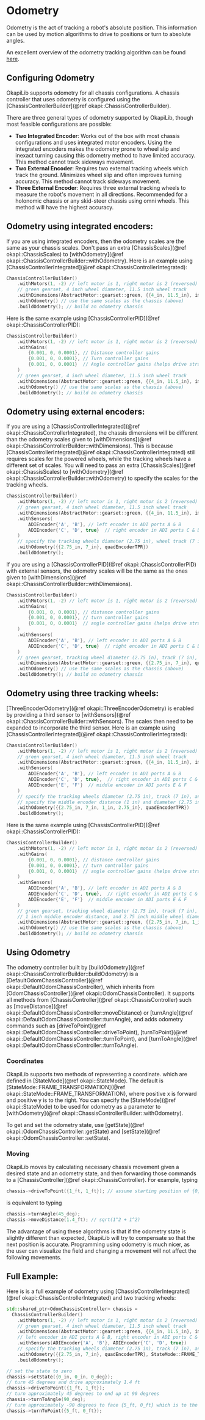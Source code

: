 # Odometry

Odometry is the act of tracking a robot's absolute position. 
This information can be used by motion algorithms to drive to positions or turn to absolute angles.

An excellent overview of the odometry tracking algorithm can be found [here](https://www.vexforum.com/t/team-5225-introduction-to-position-tracking-document/49640).

## Configuring Odometry

OkapiLib supports odometry for all chassis configurations. A chassis controller that uses odometry is configured using the 
[ChassisControllerBuilder](@ref okapi::ChassisControllerBuilder).

There are three general types of odometry supported by OkapiLib, though most feasible configurations are possible:
-  **Two Integrated Encoder**: Works out of the box with most chassis configurations and uses integrated motor encoders. 
Using the integrated encoders makes the odometry prone to wheel slip and inexact turning causing this odometry method to have limited accuracy.
This method cannot track sideways movement.
-  **Two External Encoder**: Requires two external tracking wheels which track the ground. Minimizes wheel slip and often improves turning accuracy. 
This method cannot track sideways movement.
-  **Three External Encoder**: Requires three external tracking wheels to measure the robot's movement in all directions. 
Recommended for a holonomic chassis or any skid-steer chassis using omni wheels. This method will have the highest accuracy.

## Odometry using integrated encoders:

If you are using integrated encoders, then the odometry scales are the same as your chassis scales.
Don't pass an extra [ChassisScales](@ref okapi::ChassisScales) to [withOdometry](@ref okapi::ChassisControllerBuilder::withOdometry). 
Here is an example using [ChassisControllerIntegrated](@ref okapi::ChassisControllerIntegrated):

```cpp
ChassisControllerBuilder()
    .withMotors(1, -2) // left motor is 1, right motor is 2 (reversed)
    // green gearset, 4 inch wheel diameter, 11.5 inch wheel track
    .withDimensions(AbstractMotor::gearset::green, {{4_in, 11.5_in}, imev5GreenTPR})
    .withOdometry() // use the same scales as the chassis (above)
    .buildOdometry(); // build an odometry chassis
```

Here is the same example using [ChassisControllerPID](@ref okapi::ChassisControllerPID):

```cpp
ChassisControllerBuilder()
    .withMotors(1, -2) // left motor is 1, right motor is 2 (reversed)
    .withGains(
        {0.001, 0, 0.0001}, // Distance controller gains
        {0.001, 0, 0.0001}, // Turn controller gains
        {0.001, 0, 0.0001}  // Angle controller gains (helps drive straight)
    )
    // green gearset, 4 inch wheel diameter, 11.5 inch wheel track
    .withDimensions(AbstractMotor::gearset::green, {{4_in, 11.5_in}, imev5GreenTPR})
    .withOdometry() // use the same scales as the chassis (above)
    .buildOdometry(); // build an odometry chassis
```

## Odometry using external encoders:

If you are using a [ChassisControllerIntegrated](@ref okapi::ChassisControllerIntegrated), 
the chassis dimensions will be different than the odometry scales given to 
[withDimensions](@ref okapi::ChassisControllerBuilder::withDimensions). This is because 
[ChassisControllerIntegrated](@ref okapi::ChassisControllerIntegrated) still requires scales for
the powered wheels, while the tracking wheels have a different set of scales. You will need to pass an extra 
[ChassisScales](@ref okapi::ChassisScales) to [withOdometry](@ref okapi::ChassisControllerBuilder::withOdometry) 
to specify the scales for the tracking wheels. 

```cpp
ChassisControllerBuilder()
    .withMotors(1, -2) // left motor is 1, right motor is 2 (reversed)
    // green gearset, 4 inch wheel diameter, 11.5 inch wheel track
    .withDimensions(AbstractMotor::gearset::green, {{4_in, 11.5_in}, imev5GreenTPR})
    .withSensors(
        ADIEncoder{'A', 'B'}, // left encoder in ADI ports A & B
        ADIEncoder{'C', 'D', true}  // right encoder in ADI ports C & D (reversed)
    )
    // specify the tracking wheels diameter (2.75 in), wheel track (7 in), and TPR (360)
    .withOdometry({{2.75_in, 7_in}, quadEncoderTPR})
    .buildOdometry();
```

If you are using a [ChassisControllerPID](@ref okapi::ChassisControllerPID) with external sensors, the odometry scales will be the same as
the ones given to [withDimensions](@ref okapi::ChassisControllerBuilder::withDimensions).

```cpp
ChassisControllerBuilder()
    .withMotors(1, -2) // left motor is 1, right motor is 2 (reversed)
    .withGains(
        {0.001, 0, 0.0001}, // distance controller gains
        {0.001, 0, 0.0001}, // turn controller gains
        {0.001, 0, 0.0001}  // angle controller gains (helps drive straight)
    )
    .withSensors(
        ADIEncoder{'A', 'B'}, // left encoder in ADI ports A & B
        ADIEncoder{'C', 'D', true}  // right encoder in ADI ports C & D (reversed)
    )
    // green gearset, tracking wheel diameter (2.75 in), track (7 in), and TPR (360)
    .withDimensions(AbstractMotor::gearset::green, {{2.75_in, 7_in}, quadEncoderTPR})
    .withOdometry() // use the same scales as the chassis (above)
    .buildOdometry(); // build an odometry chassis
```

## Odometry using three tracking wheels:

[ThreeEncoderOdometry](@ref okapi::ThreeEncoderOdometry) is enabled by providing a third sensor to 
[withSensors](@ref okapi::ChassisControllerBuilder::withSensors). The scales then need to be expanded to incorporate the third sensor.
Here is an example using [ChassisControllerIntegrated](@ref okapi::ChassisControllerIntegrated): 

```cpp
ChassisControllerBuilder()
    .withMotors(1, -2) // left motor is 1, right motor is 2 (reversed)
    // green gearset, 4 inch wheel diameter, 11.5 inch wheel track
    .withDimensions(AbstractMotor::gearset::green, {{4_in, 11.5_in}, imev5GreenTPR})
    .withSensors(
        ADIEncoder{'A', 'B'}, // left encoder in ADI ports A & B
        ADIEncoder{'C', 'D', true},  // right encoder in ADI ports C & D (reversed)
        ADIEncoder{'E', 'F'}  // middle encoder in ADI ports E & F
    )
    // specify the tracking wheels diameter (2.75 in), track (7 in), and TPR (360)
    // specify the middle encoder distance (1 in) and diameter (2.75 in)
    .withOdometry({{2.75_in, 7_in, 1_in, 2.75_in}, quadEncoderTPR})
    .buildOdometry();
```

Here is the same example using [ChassisControllerPID](@ref okapi::ChassisControllerPID):

```cpp
ChassisControllerBuilder()
    .withMotors(1, -2) // left motor is 1, right motor is 2 (reversed)
    .withGains(
        {0.001, 0, 0.0001}, // distance controller gains
        {0.001, 0, 0.0001}, // turn controller gains
        {0.001, 0, 0.0001}  // angle controller gains (helps drive straight)
    )
    .withSensors(
        ADIEncoder{'A', 'B'}, // left encoder in ADI ports A & B
        ADIEncoder{'C', 'D', true},  // right encoder in ADI ports C & D (reversed)
        ADIEncoder{'E', 'F'}  // middle encoder in ADI ports E & F
    )
    // green gearset, tracking wheel diameter (2.75 in), track (7 in), and TPR (360)
    // 1 inch middle encoder distance, and 2.75 inch middle wheel diameter
    .withDimensions(AbstractMotor::gearset::green, {{2.75_in, 7_in, 1_in, 2.75_in}, quadEncoderTPR})
    .withOdometry() // use the same scales as the chassis (above)
    .buildOdometry(); // build an odometry chassis
```

## Using Odometry

The odometry controller built by [buildOdometry](@ref okapi::ChassisControllerBuilder::buildOdometry) is a 
[DefaultOdomChassisController](@ref okapi::DefaultOdomChassisController), which inherits from 
[OdomChassisController](@ref okapi::OdomChassisController). It supports all methods from 
[ChassisController](@ref okapi::ChassisController) such as 
[moveDistance](@ref okapi::DefaultOdomChassisController::moveDistance) or 
[turnAngle](@ref okapi::DefaultOdomChassisController::turnAngle), and adds odometry commands such as 
[driveToPoint](@ref okapi::DefaultOdomChassisController::driveToPoint), 
[turnToPoint](@ref okapi::DefaultOdomChassisController::turnToPoint), and 
[turnToAngle](@ref okapi::DefaultOdomChassisController::turnToAngle).

### Coordinates

OkapiLib supports two methods of representing a coordinate. which are defined in [StateMode](@ref okapi::StateMode). 
The default is [StateMode::FRAME_TRANSFORMATION](@ref okapi::StateMode::FRAME_TRANSFORMATION), 
where positive x is forward and positive y is to the right. You can specify the 
[StateMode](@ref okapi::StateMode) to be used for odometry as a parameter to 
[withOdometry](@ref okapi::ChassisControllerBuilder::withOdometry). 

To get and set the odometry state, use [getState](@ref okapi::OdomChassisController::getState) and 
[setState](@ref okapi::OdomChassisController::setState).

### Moving

OkapiLib moves by calculating necessary chassis movement given a desired state and an odometry state, and 
then forwarding those commands to a [ChassisController](@ref okapi::ChassisController).
For example, typing

```cpp
chassis->driveToPoint({1_ft, 1_ft}); // assume starting position of {0, 0, 0}
```

is equivalent to typing
```cpp
chassis->turnAngle(45_deg);
chassis->moveDistance(1.4_ft); // sqrt(1^2 + 1^2)
```

The advantage of using these algorithms is that if the odometry state is slightly different than expected, 
OkapiLib will try to compensate so that the next position is accurate. Programming using odometry is much nicer, 
as the user can visualize the field and changing a movement will not affect the following movements.

## Full Example:

Here is is a full example of odometry using [ChassisControllerIntegrated](@ref okapi::ChassisControllerIntegrated) and two tracking wheels: 

```cpp
std::shared_ptr<OdomChassisController> chassis =
  ChassisControllerBuilder()
    .withMotors(1, -2) // left motor is 1, right motor is 2 (reversed)
    // green gearset, 4 inch wheel diameter, 11.5 inch wheel track
    .withDimensions(AbstractMotor::gearset::green, {{4_in, 11.5_in}, imev5GreenTPR})
    // left encoder in ADI ports A & B, right encoder in ADI ports C & D (reversed)
    .withSensors(ADIEncoder{'A', 'B'}, ADIEncoder{'C', 'D', true})
    // specify the tracking wheels diameter (2.75 in), track (7 in), and TPR (360)
    .withOdometry({{2.75_in, 7_in}, quadEncoderTPR}, StateMode::FRAME_TRANSFORMATION)
    .buildOdometry();

// set the state to zero
chassis->setState({0_in, 0_in, 0_deg});
// turn 45 degrees and drive approximately 1.4 ft
chassis->driveToPoint({1_ft, 1_ft});
// turn approximately 45 degrees to end up at 90 degrees
chassis->turnToAngle(90_deg);
// turn approximately -90 degrees to face {5_ft, 0_ft} which is to the north of the robot
chassis->turnToPoint({5_ft, 0_ft});
```
